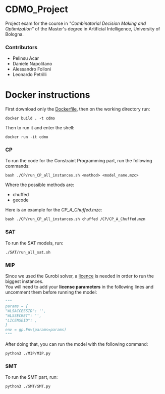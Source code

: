 # CDMO_Project
Project exam for the course in _"Combinatorial Decision Making and Optimization"_ of the Master's degree in Artificial Intelligence, University of Bologna.
### Contributors
- Pelinsu Acar
- Daniele Napolitano
- Alessandro Folloni
- Leonardo Petrilli

# Docker instructions
First download only the <a href="https://github.com/pelinsuacar/CDMO_Project/blob/main/Dockerfile">Dockerfile</a>, then on the working directory run:

```
docker build . -t cdmo
```
Then to run it and enter the shell:
```
docker run -it cdmo
```

### CP
To run the code for the Constraint Programming part, run the following commands:
```
bash ./CP/run_CP_all_instances.sh <method> <model_name.mzc>
```
Where the possible methods are:
- chuffed
- gecode

Here is an example for the _CP_A_Chuffed.mzc_:
```
bash ./CP/run_CP_all_instances.sh chuffed /CP/CP_A_Chuffed.mzn
```

### SAT
To run the SAT models, run:
```
./SAT/run_all_sat.sh
```

### MIP
Since we used the Gurobi solver, a <a href="https://www.gurobi.com/solutions/gurobi-optimizer/?campaignid=2027425882&adgroupid=138872525680&creative=596136109143&keyword=gurobi%20license&matchtype=e&_bn=g&gad_source=1&gclid=CjwKCAiAzc2tBhA6EiwArv-i6QzG3C48HySxbs07F6mmt1CsZH_kHf4i3Iz25G8J2SFh1Qj67lGefhoCAncQAvD_BwE">licence</a> is needed in order to run the biggest instances.<br>
You will need to add your **license parameters** in the following lines and uncomment them before running the model:
``` python
"""
params = {
"WLSACCESSID": '',
"WLSSECRET": '',
"LICENSEID": ,
}
env = gp.Env(params=params)
"""
```
After doing that, you can run the model with the following command:
```
python3 ./MIP/MIP.py
```

### SMT
To run the SMT part, run:
```
python3 ./SMT/SMT.py
```


